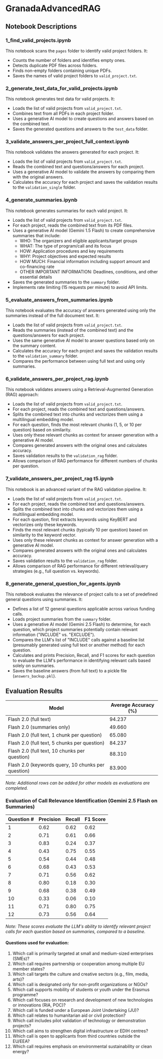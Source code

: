 # GranadaAdvancedRAG

## Notebook Descriptions

### 1_find_valid_projects.ipynb
This notebook scans the `pages` folder to identify valid project folders. It:
- Counts the number of folders and identifies empty ones.
- Detects duplicate PDF files across folders.
- Finds non-empty folders containing unique PDFs.
- Saves the names of valid project folders to `valid_project.txt`.

### 2_generate_test_data_for_valid_projects.ipynb
This notebook generates test data for valid projects. It:
- Loads the list of valid projects from `valid_project.txt`.
- Combines text from all PDFs in each project folder.
- Uses a generative AI model to create questions and answers based on the combined text.
- Saves the generated questions and answers to the `test_data` folder.

### 3_validate_answers_per_project_full_context.ipynb
This notebook validates the answers generated for each project. It:
- Loads the list of valid projects from `valid_project.txt`.
- Reads the combined text and questions/answers for each project.
- Uses a generative AI model to validate the answers by comparing them with the original answers.
- Calculates the accuracy for each project and saves the validation results to the `validation_single` folder.

### 4_generate_summaries.ipynb
This notebook generates summaries for each valid project. It:
- Loads the list of valid projects from `valid_project.txt`.
- For each project, reads the combined text from its PDF files.
- Uses a generative AI model (Gemini 1.5 Flash) to create comprehensive summaries that include:
  - WHO: The organizers and eligible applicants/target groups
  - WHAT: The type of program/call and its focus
  - HOW: Application procedures and key requirements
  - WHY: Project objectives and expected results 
  - HOW MUCH: Financial information including support amount and co-financing rate
  - OTHER IMPORTANT INFORMATION: Deadlines, conditions, and other essential details
- Saves the generated summaries to the `summary` folder.
- Implements rate limiting (15 requests per minute) to avoid API limits.

### 5_evaluate_answers_from_summaries.ipynb
This notebook evaluates the accuracy of answers generated using only the summaries instead of the full document text. It:
- Loads the list of valid projects from `valid_project.txt`.
- Reads the summaries (instead of the combined text) and the questions/answers for each project.
- Uses the same generative AI model to answer questions based only on the summary content.
- Calculates the accuracy for each project and saves the validation results to the `validation_summary` folder.
- Compares the performance between using full text and using only summaries.

### 6_validate_answers_per_project_rag.ipynb
This notebook validates answers using a Retrieval-Augmented Generation (RAG) approach:
- Loads the list of valid projects from `valid_project.txt`.
- For each project, reads the combined text and questions/answers.
- Splits the combined text into chunks and vectorizes them using a multilingual embedding model.
- For each question, finds the most relevant chunks (1, 5, or 10 per question) based on similarity.
- Uses only these relevant chunks as context for answer generation with a generative AI model.
- Compares generated answers with the original ones and calculates accuracy.
- Saves validation results to the `validation_rag` folder.
- Allows comparison of RAG performance for different numbers of chunks per question.

### 7_validate_answers_per_project_rag t5.ipynb
This notebook is an advanced variant of the RAG validation pipeline. It:
- Loads the list of valid projects from `valid_project.txt`.
- For each project, reads the combined text and questions/answers.
- Splits the combined text into chunks and vectorizes them using a multilingual embedding model.
- For each question, first extracts keywords using KeyBERT and vectorizes only these keywords.
- Finds the most relevant chunks (typically 10 per question) based on similarity to the keyword vector.
- Uses only these relevant chunks as context for answer generation with a generative AI model.
- Compares generated answers with the original ones and calculates accuracy.
- Saves validation results to the `validation_rag` folder.
- Allows comparison of RAG performance for different retrieval/query strategies (e.g., full question vs. keywords).

### 8_generate_general_question_for_agents.ipynb
This notebook evaluates the relevance of project calls to a set of predefined general questions using summaries. It:
- Defines a list of 12 general questions applicable across various funding calls.
- Loads project summaries from the `summary` folder.
- Uses a generative AI model (Gemini 2.5 Flash) to determine, for each question, which project summaries potentially contain relevant information ("INCLUDE" vs. "EXCLUDE").
- Compares the LLM's list of "INCLUDE" calls against a baseline list (presumably generated using full text or another method) for each question.
- Calculates and prints Precision, Recall, and F1 scores for each question to evaluate the LLM's performance in identifying relevant calls based solely on summaries.
- Saves the baseline answers (from full text) to a pickle file (`answers_backup.pkl`).

## Evaluation Results

| Model                                | Average Accuracy (%) |
|--------------------------------------|-----------------------|
| Flash 2.0 (full text)                | 94.237               |
| Flash 2.0 (summaries only)           | 49.660               |
| Flash 2.0 (full text, 1 chunk per question) | 65.080               |
| Flash 2.0 (full text, 5 chunks per question) | 84.237               |
| Flash 2.0 (full text, 10 chunks per question) | 88.310               |
| Flash 2.0 (keywords query, 10 chunks per question)  | 83.900               |

*Note: Additional rows can be added for other models as evaluations are completed.*

### Evaluation of Call Relevance Identification (Gemini 2.5 Flash on Summaries)

| Question # | Precision | Recall | F1 Score |
|------------|-----------|--------|----------|
| 1          | 0.62      | 0.62   | 0.62     |
| 2          | 0.71      | 0.61   | 0.66     |
| 3          | 0.83      | 0.24   | 0.37     |
| 4          | 0.43      | 0.75   | 0.55     |
| 5          | 0.54      | 0.44   | 0.48     |
| 6          | 0.68      | 0.43   | 0.53     |
| 7          | 0.71      | 0.56   | 0.62     |
| 8          | 0.80      | 0.18   | 0.30     |
| 9          | 0.68      | 0.38   | 0.49     |
| 10         | 0.33      | 0.06   | 0.10     |
| 11         | 0.71      | 0.80   | 0.75     |
| 12         | 0.73      | 0.56   | 0.64     |

*Note: These scores evaluate the LLM's ability to identify relevant project calls for each question based on summaries, compared to a baseline.*

#### Questions used for evaluation:

1. Which call is primarily targeted at small and medium-sized enterprises (SMEs)?
2. Which call requires partnership or cooperation among multiple EU member states?
3. Which call targets the culture and creative sectors (e.g., film, media, arts)?
4. Which call is designated only for non-profit organizations or NGOs?
5. Which call supports mobility of students or youth under the Erasmus programme?
6. Which call focuses on research and development of new technologies or innovations (RIA, POC)?
7. Which call is funded under a European Joint Undertaking (JU)?
8. Which call relates to humanitarian aid or civil protection?
9. Which call includes pilot validation of technology or demonstration projects?
10. Which call aims to strengthen digital infrastructure or EDIH centres?
11. Which call is open to applicants from third countries outside the EU/EEA?
12. Which call requires emphasis on environmental sustainability or clean energy?